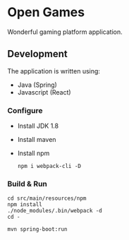 # Open Games

Wonderful gaming platform application.



## Development

The application is written using:
 * Java (Spring)
 * Javascript (React)



### Configure

 * Install JDK 1.8
 * Install maven
 * Install npm
 
       npm i webpack-cli -D



### Build & Run

    cd src/main/resources/npm
    npm install
    ./node_modules/.bin/webpack -d
    cd -

    mvn spring-boot:run
